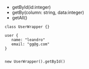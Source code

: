 - getById(id:integer)
- getBy(column: string, data:integer)
- getAll()

```
class UserWrapper {}

user {
   name: "leandro"
   email: "gg@g.com"
}


new UserWrapper().getById()
```
